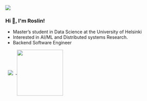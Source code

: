 <!--
**roslinmahmud/roslinmahmud** is a ✨ _special_ ✨ repository because its `README.md` (this file) appears on your GitHub profile. 
-->

[<img src="https://img.shields.io/badge/linkedin-%230077B5.svg?&style=for-the-badge&logo=linkedin&logoColor=white" />](https://www.linkedin.com/in/roslinmahmud)


### Hi 👋, I'm Roslin!

- Master’s student in Data Science at the University of Helsinki
- Interested in AI/ML and Distributed systems Research. 
- Backend Software Engineer


<!--
[![Top Langs](https://github-readme-stats.vercel.app/api/top-langs/?username=roslinmahmud&layout=compact&langs_count=10)](https://github.com/roslinmahmud?tab=repositories)

![GitHub stats](https://github-readme-stats.vercel.app/api?username=roslinmahmud&show_icons=true) 
-->

<a href="https://github.com/roslinmahmud?tab=repositories">
  <img align="center" style="margin:0.5rem" src="https://github-readme-stats.vercel.app/api/top-langs/?username=roslinmahmud&layout=compact&langs_count=8&theme=transparent" />
</a>

<!--
<a href="https://github.com/roslinmahmud">
  <img align="center" style="margin:0.5rem" src="https://github-readme-stats.vercel.app/api?username=roslinmahmud&show_icons=true&line_height=24&count_private=true&theme=transparent" alt="Roslin's GitHub Stats" />
</a>
-->

<a href="https://stackoverflow.com/users/8028924">
  <img height="144px" align="center" src="https://stackoverflow-card.vercel.app/?userID=8028924"/>
</a>
